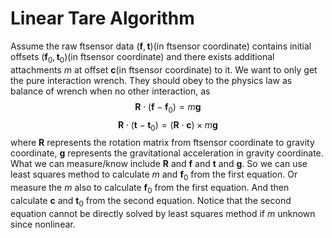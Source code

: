 # Linear Tare Algorithm
Assume the raw ftsensor data $(\mathbf{f}, \mathbf{t})$(in ftsensor coordinate) contains initial offsets $(\mathbf{f}_0, \mathbf{t}_0)$(in ftsensor coordinate) and there exists additional attachments $m$ at offset $\mathbf{c}$(in ftsensor coordinate) to it.
We want to only get the pure interaction wrench.
They should obey to the physics law as balance of wrench when no other interaction, as 
$$\mathbf{R} \cdot (\mathbf{f} - \mathbf{f}_0) = m \mathbf{g}$$
$$\mathbf{R} \cdot (\mathbf{t} - \mathbf{t}_0) = (\mathbf{R} \cdot \mathbf{c}) \times m \mathbf{g}$$
where $\mathbf{R}$ represents the rotation matrix from ftsensor coordinate to gravity coordinate, $\mathbf{g}$ represents the gravitational acceleration in gravity coordinate.
What we can measure/know include $\mathbf{R}$ and $\mathbf{f}$ and $\mathbf{t}$ and $\mathbf{g}$.
So we can use least squares method to calculate $m$ and $\mathbf{f}_0$ from the first equation. Or measure the $m$ also to calculate $\mathbf{f}_0$ from the first equation. And then calculate $\mathbf{c}$ and $\mathbf{t}_0$ from the second equation.
Notice that the second equation cannot be directly solved by least squares method if $m$ unknown since nonlinear.

